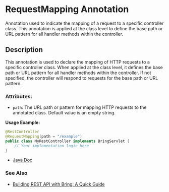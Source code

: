 # RequestMapping Annotation

Annotation used to indicate the mapping of a request to a specific controller class.
This annotation is applied at the class level to define the base path or URL pattern for all handler methods within the controller.

## Description
This annotation is used to declare the mapping of HTTP requests to a specific controller class. When applied at the class level, it defines the base path or URL pattern for all handler methods within the controller. If not specified, the controller will respond to requests for the base path or URL pattern.

### Attributes:
- `path`: The URL path or pattern for mapping HTTP requests to the annotated class. Default value is an empty string.

**Usage Example:**
```java
@RestController
@RequestMapping(path = "/example")
public class MyRestController implements BringServlet {
    // Your implementation logic here
}
```

- [Java Doc](https://yevgendemotestorganization.github.io/bring-web-javadoc/com/bobocode/bring/web/servlet/annotation/RequestMapping.html)

### See Also
- [Building REST API with Bring: A Quick Guide](../RestApi.md)